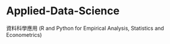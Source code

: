 # Applied-Data-Science
資料科學應用 (R and Python for Empirical  Analysis, Statistics and Econometrics)  
